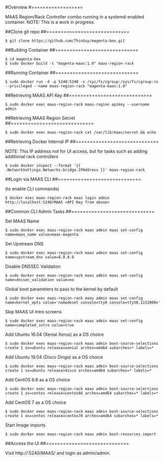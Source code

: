 #Overview
#==================

MAAS Region/Rack Controller combo running in a systemd-enabled container.
NOTE: This is a work in progress.

##Clone git repo
##=============================

```
$ git clone https://github.com/ThinGuy/magenta-box.git
```

##Building Container
##=============================

```
$ cd magenta-box
$ sudo docker build -t "magenta-maas:1.0" maas-region-rack
```

##Running Container
##=============================

```
$ sudo docker run -d -p 5240:5240 -v /sys/fs/cgroup:/sys/fs/cgroup:ro --privileged --name maas-region-rack "magenta-maas:1.0"
```

##Retrieving MAAS API Key
##=============================

```
$ sudo docker exec maas-region-rack maas-region apikey --username admin
```

##Retrieving MAAS Region Secret
##=============================

```
$ sudo docker exec maas-region-rack cat /var/lib/maas/secret && echo
```

##Retrieving Docker Internal IP
##=============================

NOTE: This IP address not for UI access, but for tasks such as adding additional rack controllers

```
$ sudo docker inspect --format '{{ .NetworkSettings.Networks.bridge.IPAddress }}' maas-region-rack
```

##Login via MAAS CLI
##=============================

(to enable CLI commands)

```
$ docker exec maas-region-rack maas login admin http://localhost:5240/MAAS <API Key from above>
```

##Common CLI Admin Tasks
##=============================

Set MAAS Name

```
$ sudo docker exec maas-region-rack maas admin maas set-config name=maas_name value=maas-magenta
```

Set Upstream DNS

```
$ sudo docker exec maas-region-rack maas admin maas set-config name=upstream_dns value=8.8.8.8
```

Disable DNSSEC Validation

```
$ sudo docker exec maas-region-rack maas admin maas set-config name=dnssec_validation value=no
```

Global boot parameters to pass to the kernel by default

```
$ sudo docker exec maas-region-rack maas admin maas set-config name=kernel_opts value='nomodeset console=tty0 console=ttyS0,1152008n'
```

Skip MAAS UI Intro screens 

```
$ sudo docker exec maas-region-rack maas admin maas set-config name=completed_intro value=true
```

Add Ubuntu 16.04 (Xenial Xerus) as a OS choice

```
$ sudo docker exec maas-region-rack maas admin boot-source-selections create 1 os=ubuntu release=xenial arches=amd64 subarches=* labels=*
```

Add Ubuntu 19.04 (Disco Dingo) as a OS choice

```
$ sudo docker exec maas-region-rack maas admin boot-source-selections create 1 os=ubuntu release=disco arches=amd64 subarches=* labels=*
```

Add CentOS 6.6 as a OS choice

```
$ sudo docker exec maas-region-rack maas admin boot-source-selections create 1 os=centos release=centos66 arches=amd64 subarches=* labels=*
```

Add CentOS 7 as a OS choice

```
$ sudo docker exec maas-region-rack maas admin boot-source-selections create 1 os=centos release=centos70 arches=amd64 subarches=* labels=*
```

Start Image imports

```
$ sudo docker exec maas-region-rack maas admin boot-resources import
```


##Access the UI
##=============================

Visit http://<docker host>:5240/MAAS/ and login as admin/admin.
